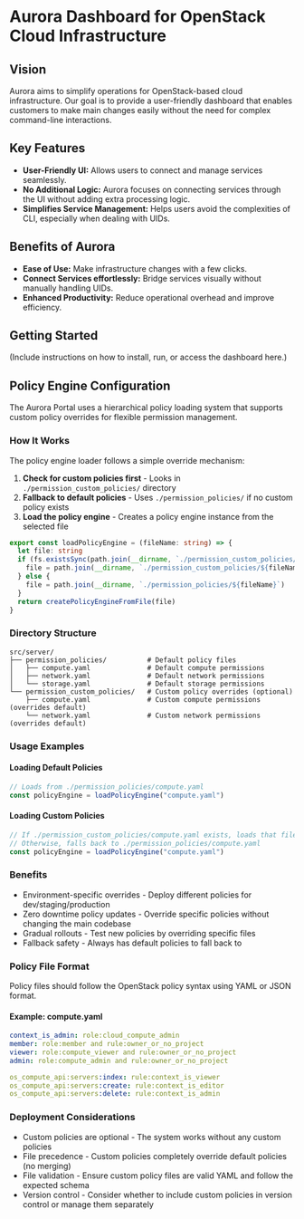 # Aurora Dashboard for OpenStack Cloud Infrastructure

## Vision

Aurora aims to simplify operations for OpenStack-based cloud infrastructure. Our goal is to provide a user-friendly dashboard that enables customers to make main changes easily without the need for complex command-line interactions.

## Key Features

- **User-Friendly UI:** Allows users to connect and manage services seamlessly.
- **No Additional Logic:** Aurora focuses on connecting services through the UI without adding extra processing logic.
- **Simplifies Service Management:** Helps users avoid the complexities of CLI, especially when dealing with UIDs.

## Benefits of Aurora

- **Ease of Use:** Make infrastructure changes with a few clicks.
- **Connect Services effortlessly:** Bridge services visually without manually handling UIDs.
- **Enhanced Productivity:** Reduce operational overhead and improve efficiency.

## Getting Started

(Include instructions on how to install, run, or access the dashboard here.)

## Policy Engine Configuration

The Aurora Portal uses a hierarchical policy loading system that supports custom policy overrides for flexible permission management.

### How It Works

The policy engine loader follows a simple override mechanism:

1. **Check for custom policies first** - Looks in `./permission_custom_policies/` directory
2. **Fallback to default policies** - Uses `./permission_policies/` if no custom policy exists
3. **Load the policy engine** - Creates a policy engine instance from the selected file

```typescript
export const loadPolicyEngine = (fileName: string) => {
  let file: string
  if (fs.existsSync(path.join(__dirname, `./permission_custom_policies/${fileName}`))) {
    file = path.join(__dirname, `./permission_custom_policies/${fileName}`)
  } else {
    file = path.join(__dirname, `./permission_policies/${fileName}`)
  }
  return createPolicyEngineFromFile(file)
}
```

### Directory Structure

```
src/server/
├── permission_policies/          # Default policy files
│   ├── compute.yaml              # Default compute permissions
│   ├── network.yaml              # Default network permissions
│   └── storage.yaml              # Default storage permissions
└── permission_custom_policies/   # Custom policy overrides (optional)
    ├── compute.yaml              # Custom compute permissions (overrides default)
    └── network.yaml              # Custom network permissions (overrides default)
```

### Usage Examples

#### Loading Default Policies

```typescript
// Loads from ./permission_policies/compute.yaml
const policyEngine = loadPolicyEngine("compute.yaml")
```

#### Loading Custom Policies

```typescript
// If ./permission_custom_policies/compute.yaml exists, loads that file
// Otherwise, falls back to ./permission_policies/compute.yaml
const policyEngine = loadPolicyEngine("compute.yaml")
```

### Benefits

- Environment-specific overrides - Deploy different policies for dev/staging/production
- Zero downtime policy updates - Override specific policies without changing the main codebase
- Gradual rollouts - Test new policies by overriding specific files
- Fallback safety - Always has default policies to fall back to

### Policy File Format

Policy files should follow the OpenStack policy syntax using YAML or JSON format.

#### Example: compute.yaml

```yaml
context_is_admin: role:cloud_compute_admin
member: role:member and rule:owner_or_no_project
viewer: role:compute_viewer and rule:owner_or_no_project
admin: role:compute_admin and rule:owner_or_no_project

os_compute_api:servers:index: rule:context_is_viewer
os_compute_api:servers:create: rule:context_is_editor
os_compute_api:servers:delete: rule:context_is_admin
```

### Deployment Considerations

- Custom policies are optional - The system works without any custom policies
- File precedence - Custom policies completely override default policies (no merging)
- File validation - Ensure custom policy files are valid YAML and follow the expected schema
- Version control - Consider whether to include custom policies in version control or manage them separately

